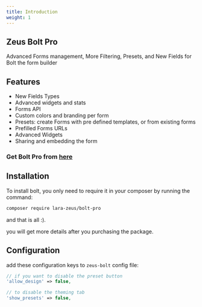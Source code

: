 ```yaml
---
title: Introduction
weight: 1
---
```


## Zeus Bolt Pro

Advanced Forms management, More Filtering, Presets, and New Fields for Bolt the form builder

## Features

- New Fields Types
- Advanced widgets and stats
- Forms API
- Custom colors and branding per form
- Presets: create Forms with pre defined templates, or from existing forms
- Prefilled Forms URLs
- Advanced Widgets
- Sharing and embedding the form

### Get Bolt Pro from [here](https://larazeus.com/bolt-pro)

## Installation

To install bolt, you only need to require it in your composer by running the command:

```bash
composer require lara-zeus/bolt-pro
```

and that is all :).

you will get more details after you purchasing the package.

## Configuration

add these configuration keys to `zeus-bolt` config file:

```php
// if you want to disable the preset button
'allow_design' => false,

// to disable the theming tab
'show_presets' => false,
```
